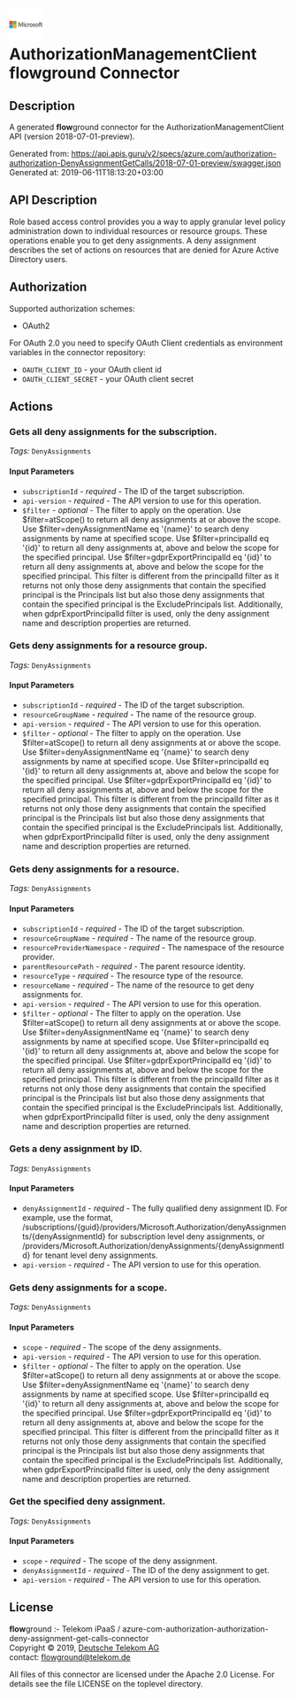 # ![LOGO](logo.png) AuthorizationManagementClient **flow**ground Connector

## Description

A generated **flow**ground connector for the AuthorizationManagementClient API (version 2018-07-01-preview).

Generated from: https://api.apis.guru/v2/specs/azure.com/authorization-authorization-DenyAssignmentGetCalls/2018-07-01-preview/swagger.json<br/>
Generated at: 2019-06-11T18:13:20+03:00

## API Description

Role based access control provides you a way to apply granular level policy administration down to individual resources or resource groups. These operations enable you to get deny assignments. A deny assignment describes the set of actions on resources that are denied for Azure Active Directory users.

## Authorization

Supported authorization schemes:
- OAuth2

For OAuth 2.0 you need to specify OAuth Client credentials as environment variables in the connector repository:
* `OAUTH_CLIENT_ID` - your OAuth client id
* `OAUTH_CLIENT_SECRET` - your OAuth client secret

## Actions

### Gets all deny assignments for the subscription.

*Tags:* `DenyAssignments`

#### Input Parameters
* `subscriptionId` - _required_ - The ID of the target subscription.
* `api-version` - _required_ - The API version to use for this operation.
* `$filter` - _optional_ - The filter to apply on the operation. Use $filter=atScope() to return all deny assignments at or above the scope. Use $filter=denyAssignmentName eq '{name}' to search deny assignments by name at specified scope. Use $filter=principalId eq '{id}' to return all deny assignments at, above and below the scope for the specified principal. Use $filter=gdprExportPrincipalId eq '{id}' to return all deny assignments at, above and below the scope for the specified principal. This filter is different from the principalId filter as it returns not only those deny assignments that contain the specified principal is the Principals list but also those deny assignments that contain the specified principal is the ExcludePrincipals list. Additionally, when gdprExportPrincipalId filter is used, only the deny assignment name and description properties are returned.

### Gets deny assignments for a resource group.

*Tags:* `DenyAssignments`

#### Input Parameters
* `subscriptionId` - _required_ - The ID of the target subscription.
* `resourceGroupName` - _required_ - The name of the resource group.
* `api-version` - _required_ - The API version to use for this operation.
* `$filter` - _optional_ - The filter to apply on the operation. Use $filter=atScope() to return all deny assignments at or above the scope. Use $filter=denyAssignmentName eq '{name}' to search deny assignments by name at specified scope. Use $filter=principalId eq '{id}' to return all deny assignments at, above and below the scope for the specified principal. Use $filter=gdprExportPrincipalId eq '{id}' to return all deny assignments at, above and below the scope for the specified principal. This filter is different from the principalId filter as it returns not only those deny assignments that contain the specified principal is the Principals list but also those deny assignments that contain the specified principal is the ExcludePrincipals list. Additionally, when gdprExportPrincipalId filter is used, only the deny assignment name and description properties are returned.

### Gets deny assignments for a resource.

*Tags:* `DenyAssignments`

#### Input Parameters
* `subscriptionId` - _required_ - The ID of the target subscription.
* `resourceGroupName` - _required_ - The name of the resource group.
* `resourceProviderNamespace` - _required_ - The namespace of the resource provider.
* `parentResourcePath` - _required_ - The parent resource identity.
* `resourceType` - _required_ - The resource type of the resource.
* `resourceName` - _required_ - The name of the resource to get deny assignments for.
* `api-version` - _required_ - The API version to use for this operation.
* `$filter` - _optional_ - The filter to apply on the operation. Use $filter=atScope() to return all deny assignments at or above the scope. Use $filter=denyAssignmentName eq '{name}' to search deny assignments by name at specified scope. Use $filter=principalId eq '{id}' to return all deny assignments at, above and below the scope for the specified principal. Use $filter=gdprExportPrincipalId eq '{id}' to return all deny assignments at, above and below the scope for the specified principal. This filter is different from the principalId filter as it returns not only those deny assignments that contain the specified principal is the Principals list but also those deny assignments that contain the specified principal is the ExcludePrincipals list. Additionally, when gdprExportPrincipalId filter is used, only the deny assignment name and description properties are returned.

### Gets a deny assignment by ID.

*Tags:* `DenyAssignments`

#### Input Parameters
* `denyAssignmentId` - _required_ - The fully qualified deny assignment ID. For example, use the format, /subscriptions/{guid}/providers/Microsoft.Authorization/denyAssignments/{denyAssignmentId} for subscription level deny assignments, or /providers/Microsoft.Authorization/denyAssignments/{denyAssignmentId} for tenant level deny assignments.
* `api-version` - _required_ - The API version to use for this operation.

### Gets deny assignments for a scope.

*Tags:* `DenyAssignments`

#### Input Parameters
* `scope` - _required_ - The scope of the deny assignments.
* `api-version` - _required_ - The API version to use for this operation.
* `$filter` - _optional_ - The filter to apply on the operation. Use $filter=atScope() to return all deny assignments at or above the scope. Use $filter=denyAssignmentName eq '{name}' to search deny assignments by name at specified scope. Use $filter=principalId eq '{id}' to return all deny assignments at, above and below the scope for the specified principal. Use $filter=gdprExportPrincipalId eq '{id}' to return all deny assignments at, above and below the scope for the specified principal. This filter is different from the principalId filter as it returns not only those deny assignments that contain the specified principal is the Principals list but also those deny assignments that contain the specified principal is the ExcludePrincipals list. Additionally, when gdprExportPrincipalId filter is used, only the deny assignment name and description properties are returned.

### Get the specified deny assignment.

*Tags:* `DenyAssignments`

#### Input Parameters
* `scope` - _required_ - The scope of the deny assignment.
* `denyAssignmentId` - _required_ - The ID of the deny assignment to get.
* `api-version` - _required_ - The API version to use for this operation.

## License

**flow**ground :- Telekom iPaaS / azure-com-authorization-authorization-deny-assignment-get-calls-connector<br/>
Copyright © 2019, [Deutsche Telekom AG](https://www.telekom.de)<br/>
contact: flowground@telekom.de

All files of this connector are licensed under the Apache 2.0 License. For details
see the file LICENSE on the toplevel directory.
